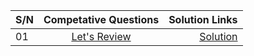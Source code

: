 | S/N | Competative Questions   |  Solution Links  |
| --- |:-----------------------:| ----------------:|
| 01  | [ Let's Review ](https://www.hackerrank.com/challenges/30-review-loop/problem)      | [ Solution ](https://github.com/HluciferS/Data-Structures-and-Algorithms/blob/master/HackerRank/HR01.cpp) |